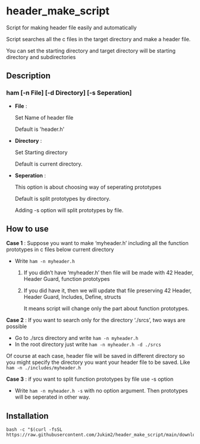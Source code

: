 # header_make_script

Script for making header file easily and automatically

Script searches all the c files in the target directory and make a header file.

You can set the starting directory and target directory will be starting directory and  subdirectories

## Description

### ham [-n File] [-d Directory] [-s Seperation]

- **File** :
    
    Set Name of header file
    
    Default is 'header.h'
    
- **Directory** : 
    
    Set Starting directory
    
    Default is current directory.
    
- **Seperation** :
    
    This option is about choosing way of seperating prototypes
    
    Default is split prototypes by directory.
    
    Adding -s option will split prototypes by file.

## How to use

**Case 1** : Suppose you want to make ‘myheader.h’ including all the function prototypes in c files below current directory

- Write `ham -n myheader.h`
    1. If you didn’t have ‘myheader.h’ then file will be made with 42 Header, Header Guard, function prototypes
    2. If you did have it, then we will update that file preserving 42 Header, Header Guard, Includes, Define, structs
        
        It means script will change only the part about function prototypes.
        

**Case 2** : If you want to search only for the directory ‘./srcs’, two ways are possible

- Go to ./srcs directory and write `ham -n myheader.h`
- In the root directory just write `ham -n myheader.h -d ./srcs`

Of course at each case, header file will be saved in different directory so you might specify the directory you want your header file to be saved. Like `ham -n ./includes/myheader.h`

**Case 3** : if you want to split function prototypes by file use -s option

- Write `ham -n myheader.h -s` with no option argument. Then prototypes will be seperated in other way.

## Installation

```
bash -c "$(curl -fsSL https://raw.githubusercontent.com/Jukim2/header_make_script/main/download.sh)"
```
